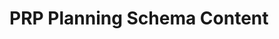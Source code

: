 # PRP Planning Schema Content

<!-- TODO: Replace this placeholder with the full original schema template if available. -->

